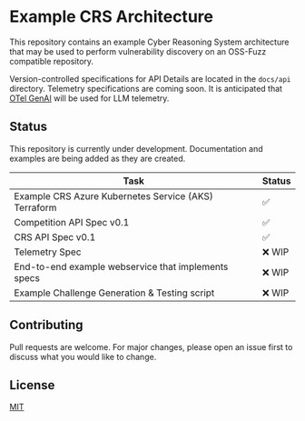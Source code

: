 # Example CRS Architecture

This repository contains an example Cyber Reasoning System architecture that may be used to perform vulnerability discovery on an OSS-Fuzz compatible repository.

Version-controlled specifications for API Details are located in the `docs/api` directory. Telemetry specifications are coming soon.
It is anticipated that [OTel GenAI](https://opentelemetry.io/blog/2024/otel-generative-ai/) will be used for LLM telemetry.

## Status

This repository is currently under development. Documentation and examples are being added as they are created.

| Task                                                 | Status |
| ---------------------------------------------------- | ------ |
| Example CRS Azure Kubernetes Service (AKS) Terraform | ✅     |
| Competition API Spec v0.1                            | ✅     |
| CRS API Spec v0.1                                    | ✅     |
| Telemetry Spec                                       | ❌ WIP |
| End-to-end example webservice that implements specs  | ❌ WIP |
| Example Challenge Generation & Testing script        | ❌ WIP |

## Contributing

Pull requests are welcome. For major changes, please open an issue first
to discuss what you would like to change.

## License

[MIT](https://choosealicense.com/licenses/mit/)
